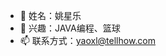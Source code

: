 - 👋 姓名：姚星乐
- 👀 兴趣：JAVA编程、篮球
- 📫 联系方式：yaoxl@tellhow.com

<!---
yaoxingle/yaoxingle is a ✨ special ✨ repository because its `README.md` (this file) appears on your GitHub profile.
You can click the Preview link to take a look at your changes.
--->
